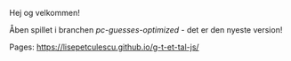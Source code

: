 Hej og velkommen!

Åben spillet i branchen *pc-guesses-optimized* - det er den nyeste version!

Pages: https://lisepetculescu.github.io/g-t-et-tal-js/
